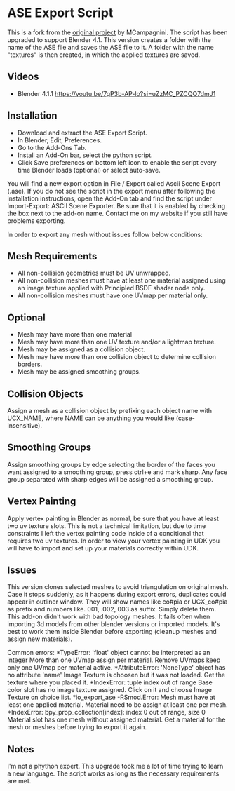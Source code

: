 # ASE Export Script

This is a fork from the [original project](http://code.google.com/p/ase-export-vmc/) by MCampagnini. The script has been upgraded to support Blender 4.1.
This version creates a folder with the name of the ASE file and saves the ASE file to it. A folder with the name "textures" is then created, in which the applied textures are saved.

## Videos
* Blender 4.1.1 https://youtu.be/7gP3b-AP-lo?si=uZzMC_PZCQQ7dmJ1

## Installation
* Download and extract the ASE Export Script.
* In Blender, Edit, Preferences.
* Go to the Add-Ons Tab.
* Install an Add-On bar, select the python script.
* Click Save preferences on bottom left icon to enable the script every time Blender loads (optional) or select auto-save.

You will find a new export option in File / Export called Ascii Scene Export (.ase).  If you do not see the script in the export menu after following the installation instructions, open the Add-On tab and find the script under Import-Export: ASCII Scene Exporter.  Be sure that it is enabled by checking the box next to the add-on name.  Contact me on my website if you still have problems exporting.

In order to export any mesh without issues follow below conditions:

## Mesh Requirements
* All non-collision geometries must be UV unwrapped.
* All non-collision meshes must have at least one material assigned using an image texture applied with Principled BSDF shader node only.
* All non-collision meshes must have one UVmap per material only.

## Optional
* Mesh may have more than one material
* Mesh may have more than one UV texture and/or a lightmap texture.
* Mesh may be assigned as a collision object.
* Mesh may have more than one collision object to determine collision borders.
* Mesh may be assigned smoothing groups.

## Collision Objects
Assign a mesh as a collision object by prefixing each object name with UCX_NAME, where NAME can be anything you would like (case-insensitive).

## Smoothing Groups
Assign smoothing groups by edge selecting the border of the faces you want assigned to a smoothing group, press ctrl+e and mark sharp.  Any face group separated with sharp edges will be assigned a smoothing group.

## Vertex Painting
Apply vertex painting in Blender as normal, be sure that you have at least two uv texture slots.  This is not a technical limitation, but due to time constraints I left the vertex painting code inside of a conditional that requires two uv textures.  In order to view your vertex painting in UDK you will have to import and set up your materials correctly within UDK.

## Issues
This version clones selected meshes to avoid triangulation on original mesh. Case it stops suddenly, as it happens during export errors, duplicates could appear in outliner window. They will show names like co#pia or UCX_co#pia as prefix and numbers like. 001, .002, 003 as suffix. Simply delete them.
This add-on didn't work with bad topology meshes. It fails often when importing 3d models from other blender versions or imported models. It's best to work them inside Blender before exporting (cleanup meshes and assign new materials).

Common errors:
*TypeError: 'float' object cannot be interpreted as an integer
More than one UVmap assign per material. Remove UVmaps keep only one UVmap per material active.
*AttributeError: 'NoneType' object has no attribute 'name'
Image Texture is choosen but it was not loaded. Get the texture where you placed it.
*IndexError: tuple index out of range
Base color slot has no image texture assigned. Click on it and choose Image Texture on choice list.
*io_export_ase -RSmod.Error: Mesh must have at least one applied material.
Material need to be assign at least one per mesh.
*IndexError: bpy_prop_collection[index]: index 0 out of range, size 0
Material slot has one mesh without assigned material. Get a material for the mesh or meshes before trying to export it again.

## Notes
I'm not a phython expert. This upgrade took me a lot of time trying to learn a new language. The script works as long as the necessary requirements are met.
